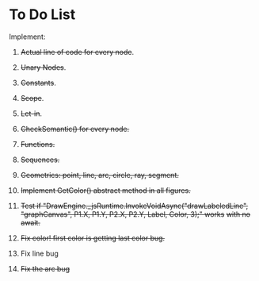 # To Do List

Implement:

1. ~~Actual line of code for every node~~.

2. ~~Unary Nodes~~.

3. ~~Constants~~.

4. ~~Scope~~.

5. ~~Let-in~~.

6. ~~CheckSemantic() for every node.~~

7. ~~Functions.~~

8. ~~Sequences.~~

9. ~~Geometrics: point, line, arc, circle, ray, segment.~~

10. ~~Implement GetColor() abstract method in all figures.~~

11. ~~Test if "DrawEngine._jsRuntime.InvokeVoidAsync("drawLabeledLine", "graphCanvas", P1.X, P1.Y, P2.X, P2.Y, Label, Color, 3);" works~~ 
~~with no await.~~

12. ~~Fix color! first color is getting last color bug.~~

13. Fix line bug

14. ~~Fix the arc bug~~